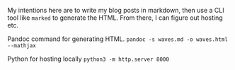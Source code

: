 My intentions here are to write my blog posts in markdown, then use a CLI tool like `marked` to generate the HTML. From there, I can figure out hosting etc.

Pandoc command for generating HTML.
`pandoc -s waves.md -o waves.html --mathjax`

Python for hosting locally
`python3 -m http.server 8000`